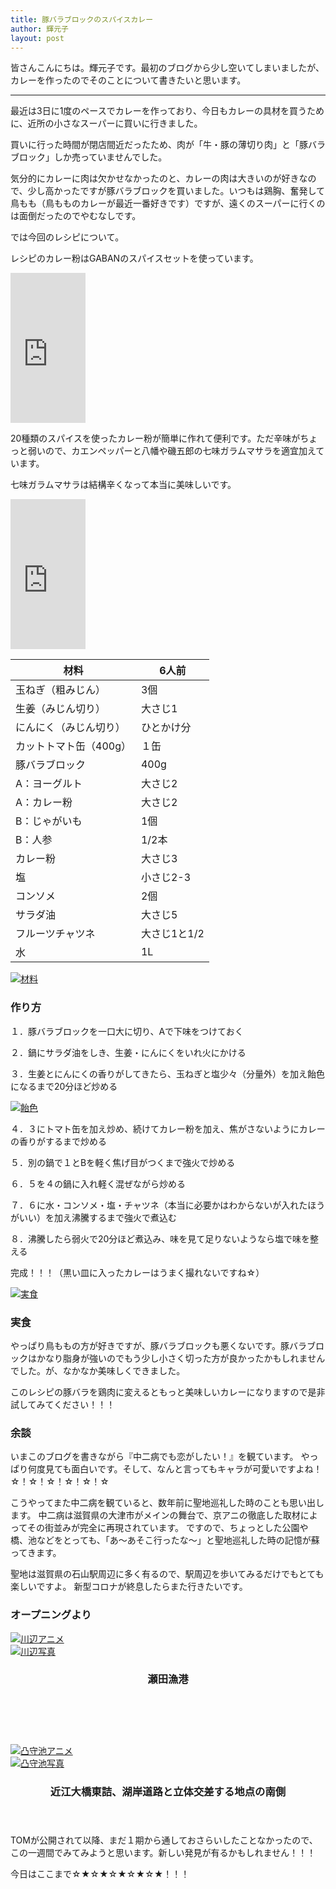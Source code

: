 ```yaml
---
title: 豚バラブロックのスパイスカレー
author: 輝元子
layout: post
---
```


皆さんこんにちは。輝元子です。最初のブログから少し空いてしまいましたが、カレーを作ったのでそのことについて書きたいと思います。

-------------------

最近は3日に1度のペースでカレーを作っており、今日もカレーの具材を買うために、近所の小さなスーパーに買いに行きました。

買いに行った時間が閉店間近だったため、肉が「牛・豚の薄切り肉」と「豚バラブロック」しか売っていませんでした。

気分的にカレーに肉は欠かせなかったのと、カレーの肉は大きいのが好きなので、少し高かったですが豚バラブロックを買いました。いつもは鶏胸、奮発して鳥もも（鳥もものカレーが最近一番好きです）ですが、遠くのスーパーに行くのは面倒だったのでやむなしです。

では今回のレシピについて。

レシピのカレー粉はGABANのスパイスセットを使っています。

<iframe style="width:120px;height:240px;" marginwidth="0" marginheight="0" scrolling="no" frameborder="0" src="https://rcm-fe.amazon-adsystem.com/e/cm?ref=qf_sp_asin_til&t=terumotoko-22&m=amazon&o=9&p=8&l=as1&IS1=1&detail=1&asins=B005PTT9M6&linkId=2d735346956bdabeac1f145cf11b1ef4&bc1=ffffff&lt1=_top&fc1=333333&lc1=0066c0&bg1=ffffff&f=ifr"></iframe>

20種類のスパイスを使ったカレー粉が簡単に作れて便利です。ただ辛味がちょっと弱いので、カエンペッパーと八幡や磯五郎の七味ガラムマサラを適宜加えています。

七味ガラムマサラは結構辛くなって本当に美味しいです。

<iframe style="width:120px;height:240px;" marginwidth="0" marginheight="0" scrolling="no" frameborder="0" src="https://rcm-fe.amazon-adsystem.com/e/cm?ref=qf_sp_asin_til&t=terumotoko-22&m=amazon&o=9&p=8&l=as1&IS1=1&detail=1&asins=B07ZBYSZDD&linkId=56c26b4dc40b9ec6a8eb461a53495cc8&bc1=ffffff&lt1=_top&fc1=333333&lc1=0066c0&bg1=ffffff&f=ifr"></iframe>  


| 材料 | 6人前 |
|------------------------|--------------|
| 玉ねぎ（粗みじん） | 3個 |
| 生姜（みじん切り） | 大さじ1 |
| にんにく（みじん切り） | ひとかけ分 |
| カットトマト缶（400g） | １缶 |
| 豚バラブロック | 400g |
| A：ヨーグルト | 大さじ2 |
| A：カレー粉 | 大さじ2 |
| B：じゃがいも | 1個 |
| B：人参 | 1/2本 |
| カレー粉 | 大さじ3 |
| 塩 | 小さじ2-3 |
| コンソメ | 2個 |
| サラダ油 | 大さじ5 |
| フルーツチャツネ | 大さじ1と1/2 |
| 水 | 1L |


<div class="4u 12u$(mobile)">
      <div class="item">
        <a href="#!" class="image fit"><img src="{{ 'assets/images/DSC_1708.JPG' | relative_url }}" alt="材料" /></a>
      </div>
  </div>  

### 作り方
  １．豚バラブロックを一口大に切り、Aで下味をつけておく


  ２．鍋にサラダ油をしき、生姜・にんにくをいれ火にかける


  ３．生姜とにんにくの香りがしてきたら、玉ねぎと塩少々（分量外）を加え飴色になるまで20分ほど炒める
<div class="4u 12u$(mobile)">
      <div class="item">
        <a href="#!" class="image fit"><img src="{{ 'assets/images/DSC_1713.JPG' | relative_url }}" alt="飴色" /></a>
      </div>
  </div>

  ４．３にトマト缶を加え炒め、続けてカレー粉を加え、焦がさないようにカレーの香りがするまで炒める


  ５．別の鍋で１とBを軽く焦げ目がつくまで強火で炒める


  ６．５を４の鍋に入れ軽く混ぜながら炒める


  ７．６に水・コンソメ・塩・チャツネ（本当に必要かはわからないが入れたほうがいい）を加え沸騰するまで強火で煮込む


  ８．沸騰したら弱火で20分ほど煮込み、味を見て足りないようなら塩で味を整える


  完成！！！（黒い皿に入ったカレーはうまく撮れないですね☆）


 <div class="4u 12u$(mobile)">
      <div class="item">
        <a href="#!" class="image fit"><img src="{{ 'assets/images/DSC_1729.JPG' | relative_url }}" alt="実食" /></a>
      </div>
  </div>  

### 実食

やっぱり鳥ももの方が好きですが、豚バラブロックも悪くないです。豚バラブロックはかなり脂身が強いのでもう少し小さく切った方が良かったかもしれませんでした。が、なかなか美味しくできました。

このレシピの豚バラを鶏肉に変えるともっと美味しいカレーになりますので是非試してみてください！！！

### 余談
いまこのブログを書きながら『中二病でも恋がしたい！』を観ています。
やっぱり何度見ても面白いです。そして、なんと言ってもキャラが可愛いですよね！☆！☆！☆！☆！☆！☆

こうやってまた中二病を観ていると、数年前に聖地巡礼した時のことも思い出します。
中二病は滋賀県の大津市がメインの舞台で、京アニの徹底した取材によってその街並みが完全に再現されています。
ですので、ちょっとした公園や橋、池などをとっても、「あ〜あそこ行ったな〜」と聖地巡礼した時の記憶が蘇ってきます。

聖地は滋賀県の石山駅周辺に多く有るので、駅周辺を歩いてみるだけでもとても楽しいですよ。
新型コロナが終息したらまた行きたいです。

### オープニングより

<div class="4u 12u$(mobile)">
      <div class="item">
        <a href="#!" class="image fit"><img src="{{ 'assets/images/1567.png' | relative_url }}" alt="川辺アニメ" /></a>
      </div> <div class="item">
        <a href="#!" class="image fit"><img src="{{ 'assets/images/DSC_1583.JPG' | relative_url }}" alt="川辺写真" /></a>
	<header>
          <h3>瀬田漁港</h3>
        </header>
　　　　</div>
    </div>
<br>
<div class="4u 12u$(mobile)">
      <div class="item">
        <a href="#!" class="image fit"><img src="{{ 'assets/images/1583.png' | relative_url }}" alt="凸守池アニメ" /></a>
      </div>
      <div class="item">
        <a href="#!" class="image fit"><img src="{{ 'assets/images/DSC_1567.JPG' | relative_url }}" alt="凸守池写真" /></a>
      <header>
        <h3>近江大橋東詰、湖岸道路と立体交差する地点の南側</h3>
      </header>
      </div>
	
</div> 

TOMが公開されて以降、まだ１期から通しておさらいしたことなかったので、この一週間でみてみようと思います。新しい発見が有るかもしれません！！！

今日はここまで☆★☆★☆★☆★☆★！！！
